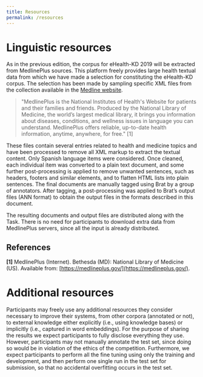 ```yaml
---
title: Resources
permalink: /resources
---
```


# Linguistic resources

As in the previous edition, the corpus for eHealth-KD 2019 will be extracted from MedlinePlus sources.
This platform freely provides large health textual data from which we have made a selection for constituting the eHealth-KD corpus. The selection has been made by sampling specific XML files from the collection available in the [Medline website](https://medlineplus.gov/xml.html).

> "MedlinePlus is the National Institutes of Health's Website for patients and their families and friends. Produced by the National Library of Medicine, the world’s largest medical library, it brings you information about diseases, conditions, and wellness issues in language you can understand. MedlinePlus offers reliable, up-to-date health information, anytime, anywhere, for free." [1]

These files contain several entries related to health and medicine topics and have been processed to remove all XML markup to extract the textual content. Only Spanish language items were considered. Once cleaned, each individual item was converted to a plain text document, and some further post-processing is applied to remove unwanted sentences, such as headers, footers and similar elements, and to flatten HTML lists into plain sentences. The final documents are manually tagged using Brat by a group of annotators. After tagging, a post-processing was applied to Brat’s output files (ANN format) to obtain the output files in the formats described in this document.

The resulting documents and output files are distributed along with the Task. There is no need for participants to download extra data from MedlinePlus servers, since all the input is already distributed.

## References

**[1]**   MedlinePlus (Internet). Bethesda (MD): National Library of Medicine (US). Available from: [https://medlineplus.gov/](https://medlineplus.gov/).

# Additional resources

Participants may freely use any additional resources they consider necessary to improve their systems, from other corpora (annotated or not), to external knowledge either explicitly (i.e., using knowledge bases) or implicitly (i.e., captured in word embeddings). For the purpose of sharing the results we expect participants to fully disclose everything they use.
However, participants may not manually annotate the test set, since doing so would be in violation of the ethics of the competition. Furthermore, we expect participants to perform all the fine tuning using only the training and development, and then perform one single run in the test set for submission, so that no accidental overfitting occurs in the test set.
